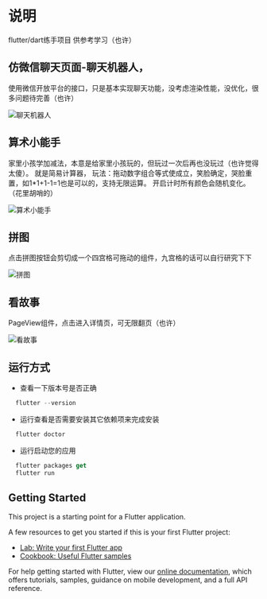 # 说明

flutter/dart练手项目 供参考学习（也许）

## 仿微信聊天页面-聊天机器人，

使用微信开放平台的接口，只是基本实现聊天功能，没考虑渲染性能，没优化，很多问题待完善（也许）

![聊天机器人](https://github.com/colinxia50/qiaoqiao/blob/master/show/4.png "聊天机器人")



## 算术小能手

家里小孩学加减法，本意是给家里小孩玩的，但玩过一次后再也没玩过（也许觉得太傻）。
就是简易计算器，
玩法：拖动数字组合等式使成立，笑脸确定，哭脸重置，如1*1+1-1=1也是可以的，支持无限运算。
开启计时所有颜色会随机变化。（花里胡哨的）

![算术小能手](https://github.com/colinxia50/qiaoqiao/blob/master/show/3.png "算术小能手")

## 拼图

点击拼图按钮会剪切成一个四宫格可拖动的组件，九宫格的话可以自行研究下下

![拼图](https://github.com/colinxia50/qiaoqiao/blob/master/show/2.png "拼图")

## 看故事

PageView组件，点击进入详情页，可无限翻页（也许）

![看故事](https://github.com/colinxia50/qiaoqiao/blob/master/show/1.png "看故事")


## 运行方式

- 查看一下版本号是否正确
```dart
  flutter --version
```
- 运行查看是否需要安装其它依赖项来完成安装
```dart
  flutter doctor
```
- 运行启动您的应用
```dart
  flutter packages get 
  flutter run
```




## Getting Started

This project is a starting point for a Flutter application.

A few resources to get you started if this is your first Flutter project:

- [Lab: Write your first Flutter app](https://flutter.dev/docs/get-started/codelab)
- [Cookbook: Useful Flutter samples](https://flutter.dev/docs/cookbook)

For help getting started with Flutter, view our
[online documentation](https://flutter.dev/docs), which offers tutorials,
samples, guidance on mobile development, and a full API reference.
